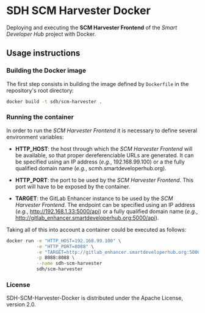 # SDH SCM Harvester Docker

Deploying and executing the __SCM Harvester Frontend__ of the *Smart Developer Hub* project with Docker.

## Usage instructions

### Building the Docker image

The first step consists in building the image defined by `Dockerfile` in the repository's root directory:

```bash
docker build -t sdh/scm-harvester .
```

### Running the container

In order to run the *SCM Harvester Frontend* it is necessary to define several environment variables:

* __HTTP_HOST__: the host through which the *SCM Harvester Frontend* will be available, so that proper dereferenciable URLs are generated. It can be specified using an IP address (*e.g.*, 192.168.99.100) or a the fully qualified domain name (*e.g.*, scmh.smartdeveloperhub.org).

* __HTTP_PORT__: the port to be used by the *SCM Harvester Frontend*. This port will have to be exposed by the container.

* __TARGET__: the GitLab Enhancer instance to be used by the *SCM Harvester Frontend*. The endpoint can be specified using an IP address (*e.g.*, http://192.168.1.33:5000/api) or a fully qualified domain name (*e.g.*, http://gitlab_enhancer.smartdeveloperhub.org:5000/api). 

Taking all of this into account a container could be executed as follows:

```bash
docker run -e "HTTP_HOST=192.168.99.100" \
           -e "HTTP_PORT=8088" \
           -e "TARGET=http://gitlab_enhancer.smartdeveloperhub.org:5000/api" \
           -p 8088:8088 \
           --name sdh-scm-harvester
           sdh/scm-harvester
```

### License

SDH-SCM-Harvester-Docker is distributed under the Apache License, version 2.0.
